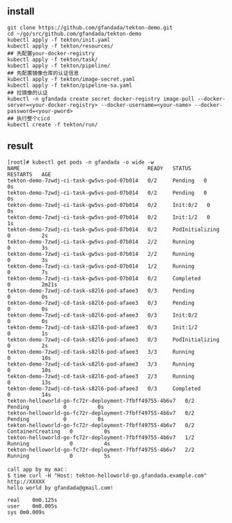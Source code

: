 ## install
    git clone https://github.com/gfandada/tekton-demo.git
    cd ~/go/src/github.com/gfandada/tekton-demo
    kubectl apply -f tekton/init.yaml
    kubectl apply -f tekton/resources/
    ## 先配置your-docker-registry
    kubectl apply -f tekton/task/
    kubectl apply -f tekton/pipeline/
    ## 先配置镜像仓库的认证信息
    kubectl apply -f tekton/image-secret.yaml
    kubectl apply -f tekton/pipeline-sa.yaml
    ## 拉镜像的认证
    kubectl -n gfandada create secret docker-registry image-pull --docker-server=<your-docker-registry> --docker-username=<your-name> --docker-password=<your-pword>
    ## 执行整个cicd
    kubectl create -f tekton/run/
 
## result
    [root]# kubectl get pods -n gfandada -o wide -w
    NAME                                         READY   STATUS    RESTARTS   AGE  
    tekton-demo-7zwdj-ci-task-gw5vs-pod-07b014   0/2     Pending   0          0s    
    tekton-demo-7zwdj-ci-task-gw5vs-pod-07b014   0/2     Pending   0          0s    
    tekton-demo-7zwdj-ci-task-gw5vs-pod-07b014   0/2     Init:0/2   0          0s    
    tekton-demo-7zwdj-ci-task-gw5vs-pod-07b014   0/2     Init:1/2   0          1s    
    tekton-demo-7zwdj-ci-task-gw5vs-pod-07b014   0/2     PodInitializing   0          2s    
    tekton-demo-7zwdj-ci-task-gw5vs-pod-07b014   2/2     Running           0          3s    
    tekton-demo-7zwdj-ci-task-gw5vs-pod-07b014   2/2     Running           0          3s 
    tekton-demo-7zwdj-ci-task-gw5vs-pod-07b014   1/2     Running           0          7s  
    tekton-demo-7zwdj-ci-task-gw5vs-pod-07b014   0/2     Completed         0          2m21s   
    tekton-demo-7zwdj-cd-task-s82l6-pod-afaee3   0/3     Pending           0          0s      
    tekton-demo-7zwdj-cd-task-s82l6-pod-afaee3   0/3     Pending           0          0s     
    tekton-demo-7zwdj-cd-task-s82l6-pod-afaee3   0/3     Init:0/2          0          0s      
    tekton-demo-7zwdj-cd-task-s82l6-pod-afaee3   0/3     Init:1/2          0          1s     
    tekton-demo-7zwdj-cd-task-s82l6-pod-afaee3   0/3     PodInitializing   0          2s   
    tekton-demo-7zwdj-cd-task-s82l6-pod-afaee3   3/3     Running           0          10s    
    tekton-demo-7zwdj-cd-task-s82l6-pod-afaee3   3/3     Running           0          10s   
    tekton-demo-7zwdj-cd-task-s82l6-pod-afaee3   2/3     Running           0          13s     
    tekton-demo-7zwdj-cd-task-s82l6-pod-afaee3   0/3     Completed         0          14s     
    tekton-helloworld-go-fc72r-deployment-7fbff49755-4b6v7   0/2     Pending           0          0s     
    tekton-helloworld-go-fc72r-deployment-7fbff49755-4b6v7   0/2     Pending           0          0s      
    tekton-helloworld-go-fc72r-deployment-7fbff49755-4b6v7   0/2     ContainerCreating   0          0s      
    tekton-helloworld-go-fc72r-deployment-7fbff49755-4b6v7   1/2     Running             0          4s      
    tekton-helloworld-go-fc72r-deployment-7fbff49755-4b6v7   2/2     Running             0          5s      
    
    call app by my mac：
    $ time curl -H "Host: tekton-helloworld-go.gfandada.example.com" http://XXXXX
    hello world by gfandada@gmail.com!
    
    real	0m0.125s
    user	0m0.005s
    sys	0m0.009s
   
   